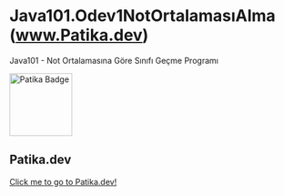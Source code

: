 # Java101.Odev1NotOrtalamasıAlma (www.Patika.dev)
Java101 - Not Ortalamasına Göre Sınıfı Geçme Programı

 <a href="https://app.patika.dev/rosalie" target="blank"><img src="https://global-uploads.webflow.com/6097e0eca1e87557da031fef/609859a191abe5d64b17fed3_Patika%20logo-p-500.png" height="110" alt="Patika Badge"/></a>
 
 ## Patika.dev
 
[Click me to go to Patika.dev!](https://www.patika.dev/tr/bootcamp)
